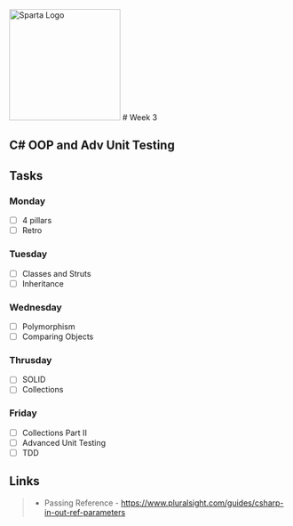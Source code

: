<img src="https://boolerang.co.uk/wp-content/uploads/job-manager-uploads/company_logo/2018/04/SG-Logo-Black.png" alt="Sparta Logo" width="200"/>
# Week 3

## C# OOP and Adv Unit Testing

## Tasks

### Monday
- [ ] 4 pillars
- [ ] Retro

### Tuesday
- [ ] Classes and Struts
- [ ] Inheritance

### Wednesday
- [ ] Polymorphism
- [ ] Comparing Objects

### Thrusday
- [ ] SOLID
- [ ] Collections

### Friday
- [ ] Collections Part II
- [ ] Advanced Unit Testing
- [ ] TDD

## Links

>- Passing Reference - https://www.pluralsight.com/guides/csharp-in-out-ref-parameters
